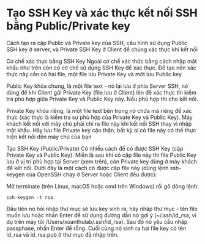 # Tạo SSH Key và xác thực kết nối SSH bằng Public/Private key

Cách tạo ra cặp Public và Private key của SSH, cấu hình sử dụng Public SSH key ở server, và Private SSH Key ở Client để chúng xác thực khi kết nối

Cơ chế xác thực bằng SSH Key
Ngoài cơ chế xác thức bằng cách nhập mật khẩu như trên còn có cơ chế sử dụng SSH Key để xác thực. Để tạo nên xác thực này cần có hai file, một file lưu Private Key và môt lưu Public key

Public Key khóa chung, là một file text - nó lại lưu ở phía Server SSH, nó dùng để khi Client gửi Private Key (file lưu ở Client) lên để xác thực thì kiểm tra phù hợp giữa Private Key và Public Key này. Nếu phù hợp thì cho kết nối.

Private Key khóa riêng, là một file text bên trong nó chứa mã riêng để xác thực (xác thực là kiểm tra sự phù hợp của Private Key và Public Key). 
Máy khách kết nối với máy chủ phải chỉ ra file này khi kết nối SSH thay vì nhập mật khẩu. Hãy lưu file Private key cận thận, bất kỳ ai có file này có thể thực hiện kết nối đến máy chủ của bạn

Tạo SSH Key (Public/Private)
Có nhiều cách để có được SSH Key (cặp Private Key và Public Key). Miễn là sau khi có căp file này thì file Public Key lưu ở vị trí phù hợp tại Server (xem trên), còn Private key dùng ở máy khách để kết nối. Dưới đây là một cách có được cặp file này (dùng lệnh ssh-keygen của OpenSSH chạy ở Server hoặc Client đều được):

Mở terminate (trên Linux, macOS hoặc cmd trên Windows) rồi gõ dòng lệnh:
```
ssh-keygen -t rsa
```
Đầu tiên nó hỏi nhập thư mục sẽ lưu key sinh ra, hãy nhập thư mục - tên file muốn lưu hoặc nhấn Enter để sử dụng đường dẫn nó gợi ý (~/.ssh/id_rsa, ví dụ trên máy tôi /Users/xuanthulab/.ssh/id_rsa). Sau đó nó yêu cầu nhập passphase, nhấn Enter để rỗng. Cuối cùng nó sinh ra hai file key có tên id_rsa và id_rsa.pub ở thư mục đã nhập trên.
